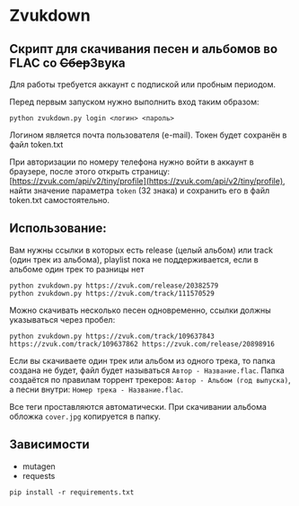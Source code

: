 # Zvukdown

## Скрипт для скачивания песен и альбомов во FLAC со ~~Сбер~~Звука

Для работы требуется аккаунт с подпиской или пробным периодом.

Перед первым запуском нужно выполнить вход таким образом:

```
python zvukdown.py login <логин> <пароль>
```

Логином является почта пользователя (e-mail). Токен будет сохранён в файл token.txt

При авторизации по номеру телефона нужно войти в аккаунт в браузере, после этого открыть страницу: [https://zvuk.com/api/v2/tiny/profile](https://zvuk.com/api/v2/tiny/profile), найти значение параметра `token` (32 знака) и сохранить его в файл token.txt самостоятельно.

## Использование:

Вам нужны ссылки в которых есть release (целый альбом) или track (один трек из альбома), playlist пока не поддерживается, если в альбоме один трек то разницы нет
```
python zvukdown.py https://zvuk.com/release/20382579
python zvukdown.py https://zvuk.com/track/111570529
```

Можно скачивать несколько песен одновременно, ссылки должны указываться через пробел:
```
python zvukdown.py https://zvuk.com/track/109637843 https://zvuk.com/track/109637862 https://zvuk.com/release/20898916
```

Если вы скачиваете один трек или альбом из одного трека, то папка создана не будет, файл будет называться `Автор - Название.flac`. Папка создаётся по правилам торрент трекеров: `Автор - Альбом (год выпуска)`, а песни внутри: `Номер трека - Название.flac`.

Все теги проставляются автоматически. При скачивании альбома обложка `cover.jpg` копируется в папку.

## Зависимости

- mutagen
- requests

```
pip install -r requirements.txt
```